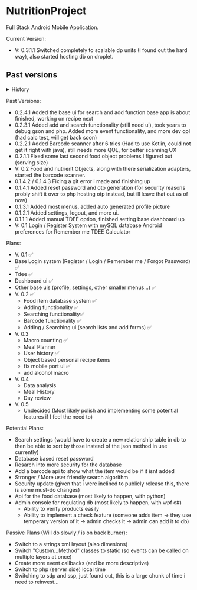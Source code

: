 # NutritionProject
Full Stack Android Mobile Application.

Current Version:
* V: 0.3.1.1 Switched completely to scalable dp units (I found out the hard way), also started hosting db on droplet.

## Past versions
<details><summary>History</summary>
 <details><summary>V3</summary>
  <ul>
          <li> V: 0.3 Heavy php update, added macro counting and user history functionality</li>
  </ul>
 </details>
 <details><summary>V2</summary>
  * 0.2.3.1 Added add and search functionality (still need ui), took years to debug gson and php. Added more event functionality, and more dev qol (had calc test, will get back soon)
  * 0.2.2.1 Added Barcode scanner after 6 tries (Had to use Kotlin, could not get it right with java), still needs more QOL, for better scanning UX
  * 0.2.1.1 Fixed some last second food object problems I figured out (serving size)
  * V: 0.2 Food and nutrient Objects, along with there serialization adapters, started the barcode scanner.
 </details>
 <details><summary>V1</summary>
  * 0.1.4.2 / 0.1.4.3 Fixing a git error i made and finishing up
  * 0.1.4.1 Added reset password and otp generation (for security reasons probly shift it over to php hosting otp instead, but ill leave that out as of now)
  * 0.1.3.1 Added most menus, added auto generated profile picture
  * 0.1.2.1 Added settings, logout, and more ui.
  * 0.1.1.1 Added manual TDEE option, finished setting base dashboard up
  * V: 0.1 Login / Register System with mySQL database Android preferences for Remember me TDEE Calculator
 </details>
</details>


Past Versions:

* 0.2.4.1 Added the base ui for search and add function base app is about finished, working on recipe next
* 0.2.3.1 Added add and search functionality (still need ui), took years to debug gson and php. Added more event functionality, and more dev qol (had calc test, will get back soon)
* 0.2.2.1 Added Barcode scanner after 6 tries (Had to use Kotlin, could not get it right with java), still needs more QOL, for better scanning UX
* 0.2.1.1 Fixed some last second food object problems I figured out (serving size)
* V: 0.2 Food and nutrient Objects, along with there serialization adapters, started the barcode scanner.
* 0.1.4.2 / 0.1.4.3 Fixing a git error i made and finishing up
* 0.1.4.1 Added reset password and otp generation (for security reasons probly shift it over to php hosting otp instead, but ill leave that out as of now)
* 0.1.3.1 Added most menus, added auto generated profile picture
* 0.1.2.1 Added settings, logout, and more ui.
* 0.1.1.1 Added manual TDEE option, finished setting base dashboard up
* V: 0.1 Login / Register System with mySQL database Android preferences for Remember me TDEE Calculator

Plans: 
 * V. 0.1 ✅
  * Base Login system (Register / Login / Remember me / Forgot Password) ✅
  * Tdee ✅
  * Dashboard ui ✅
  * Other base uis (profile, settings, other smaller menus...) ✅
 * V. 0.2 ✅
   * Food item database system ✅
   * Adding functionality ✅
   * Searching functionality✅
   * Barcode functionality ✅
   * Adding / Searching ui (search lists and add forms) ✅
 * V. 0.3
   * Macro counting ✅
   * Meal Planner
   * User history ✅
   * Object based personal recipe items
   * fix mobile port ui ✅
   * add alcohol macro
 * V. 0.4
   * Data analysis
   * Meal History
   * Day review
 * V. 0.5
   * Undecided (Most likely polish and implementing some potential features if I feel the need to)

Potential Plans:
* Search settings (would have to create a new relationship table in db to then be able to sort by those instead of the json method in use currently)
* Database based reset password
* Resarch into more security for the database
* Add a barcode api to show what the item would be if it isnt added
* Stronger / More user friendly search algorithm
* Security update (given that i were inclined to publicly release this, there is some must-do changes)
* Api for the food database (most likely to happen, with python)
* Admin console for regulating db (most likely to happen, with wpf c#)
  * Ability to verify products easily
  * Ability to implement a check feature (someone adds item -> they use temperary version of it -> admin checks it -> admin can add it to db)

Passive Plans (Will do slowly / is on back burner):
* Switch to a strings xml layout (also dimesions)
* Switch "Custom...Method" classes to static (so events can be called on multiple layers at once)
* Create more event callbacks (and be more descriptive)
* Switch to php (server side) local time
* Switching to sdp and ssp, just found out, this is a large chunk of time i need to reinvest...
   




